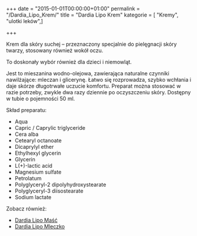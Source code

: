 +++
date = "2015-01-01T00:00:00+01:00"
permalink = "/Dardia_Lipo_Krem/"
title = "Dardia Lipo Krem"
kategorie = [ "Kremy", "ulotki leków",]

+++

Krem dla skóry suchej – przeznaczony specjalnie do pielęgnacji skóry twarzy, stosowany również wokół oczu.

To doskonały wybór również dla dzieci i niemowląt.

Jest to mieszanina wodno-olejowa, zawierająca naturalne czynniki nawilżające: mleczan i glicerynę. Łatwo się rozprowadza, szybko wchłania i daje skórze długotrwałe uczucie komfortu. Preparat można stosować w razie potrzeby, zwykle dwa razy dziennie po oczyszczeniu skóry. Dostępny w tubie o pojemności 50 ml.

Skład preparatu:

-   Aqua
-   Capric / Caprylic triglyceride
-   Cera alba
-   Cetearyl octanoate
-   Dicaprylyl ether
-   Ethylhexyl glycerin
-   Glycerin
-   L(+)-lactic acid
-   Magnesium sulfate
-   Petrolatum
-   Polyglyceryl-2 dipolyhydroxystearate
-   Polyglyceryl-3 diisostearate
-   Sodium lactate

Zobacz również:

-   [Dardia Lipo Maść](/atopedia/Dardia_Lipo_Maść "wikilink")
-   [Dardia Lipo Mleczko](/atopedia/Dardia_Lipo_Mleczko "wikilink")
